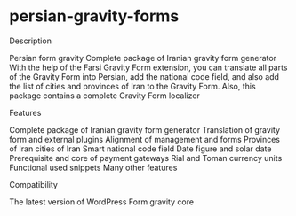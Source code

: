 # persian-gravity-forms
Description

Persian form gravity
Complete package of Iranian gravity form generator
With the help of the Farsi Gravity Form extension, you can translate all parts of the Gravity Form into Persian, add the national code field, and also add the list of cities and provinces of Iran to the Gravity Form.
Also, this package contains a complete Gravity Form localizer

Features

Complete package of Iranian gravity form generator
Translation of gravity form and external plugins
Alignment of management and forms
Provinces of Iran
cities of Iran
Smart national code field
Date figure and solar date
Prerequisite and core of payment gateways
Rial and Toman currency units
Functional used snippets
Many other features

Compatibility

The latest version of WordPress
Form gravity core
